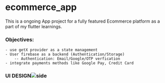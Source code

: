 # ecommerce_app

This is a ongoing App project for a fully featured Ecommerce platform as a part of my flutter learnings.
### Objectives:
    - use getX provider as a state management
    - User firebase as a backend (Authentication/Storage)
        -- Authentication: Email/Google/OTP verfication
    - integrate payments methods like Google Pay, Credit Card   

### UI DESIGN![side](https://github.com/UjjwalKarki93/Ecommerce_App/assets/97448134/6f4e7b4a-969f-4c76-8993-6a5654a52c8b)



